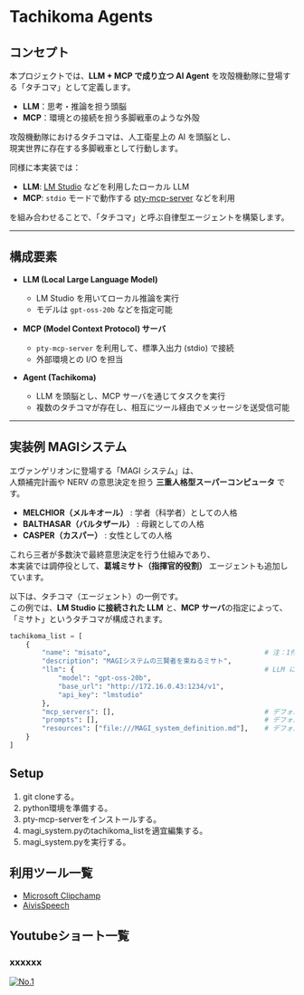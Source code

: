 # Tachikoma Agents

## コンセプト
本プロジェクトでは、**LLM + MCP で成り立つ AI Agent** を攻殻機動隊に登場する「タチコマ」として定義します。
- **LLM**：思考・推論を担う頭脳
- **MCP**：環境との接続を担う多脚戦車のような外殻  

攻殻機動隊におけるタチコマは、人工衛星上の AI を頭脳とし、  
現実世界に存在する多脚戦車として行動します。  

同様に本実装では：

- **LLM**: [LM Studio](https://lmstudio.ai/) などを利用したローカル LLM  
- **MCP**: `stdio` モードで動作する [pty-mcp-server](https://github.com/modelcontextprotocol) などを利用  

を組み合わせることで、「タチコマ」と呼ぶ自律型エージェントを構築します。  

---

## 構成要素
- **LLM (Local Large Language Model)**  
  - LM Studio を用いてローカル推論を実行  
  - モデルは `gpt-oss-20b` などを指定可能  

- **MCP (Model Context Protocol) サーバ**  
  - `pty-mcp-server` を利用して、標準入出力 (stdio) で接続  
  - 外部環境との I/O を担当  

- **Agent (Tachikoma)**  
  - LLM を頭脳とし、MCP サーバを通じてタスクを実行  
  - 複数のタチコマが存在し、相互にツール経由でメッセージを送受信可能  

---
## 実装例 MAGIシステム

エヴァンゲリオンに登場する「MAGI システム」は、  
人類補完計画や NERV の意思決定を担う **三重人格型スーパーコンピュータ** です。  

- **MELCHIOR（メルキオール）** : 学者（科学者）としての人格  
- **BALTHASAR（バルタザール）** : 母親としての人格  
- **CASPER（カスパー）** : 女性としての人格  

これら三者が多数決で最終意思決定を行う仕組みであり、  
本実装では調停役として、**葛城ミサト（指揮官的役割）** エージェントも追加しています。

以下は、タチコマ（エージェント）の一例です。  
この例では、**LM Studio に接続された LLM** と、**MCP サーバ**の指定によって、  
「ミサト」というタチコマが構成されます。  

```python
tachikoma_list = [
    {
        "name": "misato",                                      # 注：1件目がエントリープラグ(starting_agent)になる。
        "description": "MAGIシステムの三賢者を束ねるミサト",
        "llm": {                                               # LLM による頭脳
            "model": "gpt-oss-20b",
            "base_url": "http://172.16.0.43:1234/v1",
            "api_key": "lmstudio"
        },
        "mcp_servers": [],                                     # デフォルトMCPサーバに追加があれば記載する。
        "prompts": [],                                         # デフォルトプロンプトに追加があれば記載する
        "resources": ["file:///MAGI_system_definition.md"],    # デフォルトリソースに追加があれば記載する
    }
]
```

## Setup
1. git cloneする。
2. python環境を準備する。
3. pty-mcp-serverをインストールする。
4. magi_system.pyのtachikoma_listを適宜編集する。
5. magi_system.pyを実行する。

## 利用ツール一覧
- [Microsoft Clipchamp](https://apps.microsoft.com/detail/9p1j8s7ccwwt?hl=ja-JP&gl=JP)
- [AivisSpeech](https://aivis-project.com/)

## Youtubeショート一覧
### xxxxxx

[![No.1](https://img.youtube.com/vi/xxxxxxxx/maxresdefault.jpg)](https://youtube.com/shorts/xxxxxx)

